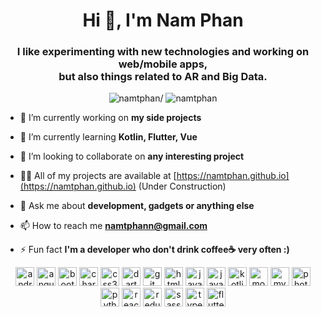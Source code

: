 <h1 align="center">Hi 👋, I'm Nam Phan</h1>
<h3 align="center">I like experimenting with new technologies and working on web/mobile apps,<br/>but also things related to AR and Big Data.</h3>
<p align="center"> <img src=https://komarev.com/ghpvc/?username=namtphan alt=namtphan/> <img 
src="https://img.shields.io/github/last-commit/namtphan/namtphan" alt="namtphan" /> </p>

- 🔭 I’m currently working on **my side projects**

- 🌱 I’m currently learning **Kotlin, Flutter, Vue**

- 👯 I’m looking to collaborate on **any interesting project**

- 👨‍💻 All of my projects are available at [https://namtphan.github.io](https://namtphan.github.io) (Under Construction)

- 💬 Ask me about **development, gadgets or anything else**

- 📫 How to reach me **namtphann@gmail.com**

- ⚡ Fun fact **I'm a developer who don't drink coffee☕ very often :)**

<p align="center"><img src="https://devicons.github.io/devicon/devicon.git/icons/android/android-original-wordmark.svg" alt="android" width="30" height="30"/> <img src="https://devicons.github.io/devicon/devicon.git/icons/angularjs/angularjs-original.svg" alt="angularjs" width="30" height="30"/> <img src="https://devicons.github.io/devicon/devicon.git/icons/bootstrap/bootstrap-plain.svg" alt="bootstrap" width="30" height="30"/> <img src="https://www.chartjs.org/media/logo-title.svg" alt="chartjs" width="30" height="30"/> <img src="https://devicons.github.io/devicon/devicon.git/icons/css3/css3-original-wordmark.svg" alt="css3" width="30" height="30"/> <img src="https://www.vectorlogo.zone/logos/dartlang/dartlang-icon.svg" alt="dart" width="30" height="30"/> <img src="https://www.vectorlogo.zone/logos/git-scm/git-scm-icon.svg" alt="git" width="30" height="30"/> <img src="https://devicons.github.io/devicon/devicon.git/icons/html5/html5-original-wordmark.svg" alt="html5" width="30" height="30"/> <img src="https://devicons.github.io/devicon/devicon.git/icons/java/java-original-wordmark.svg" alt="java" width="30" height="30"/> <img src="https://devicons.github.io/devicon/devicon.git/icons/javascript/javascript-original.svg" alt="javascript" width="30" height="30"/> <img src="https://www.vectorlogo.zone/logos/kotlinlang/kotlinlang-icon.svg" alt="kotlin" width="30" height="30"/> <img src="https://devicons.github.io/devicon/devicon.git/icons/mongodb/mongodb-original-wordmark.svg" alt="mongodb" width="30" height="30"/> <img src="https://devicons.github.io/devicon/devicon.git/icons/mysql/mysql-original-wordmark.svg" alt="mysql" width="30" height="30"/> <img src="https://devicons.github.io/devicon/devicon.git/icons/photoshop/photoshop-plain.svg" alt="photoshop" width="30" height="30"/> <img src="https://devicons.github.io/devicon/devicon.git/icons/python/python-original.svg" alt="python" width="30" height="30"/> <img src="https://devicons.github.io/devicon/devicon.git/icons/react/react-original-wordmark.svg" alt="react" width="30" height="30"/> <img src="https://devicons.github.io/devicon/devicon.git/icons/redux/redux-original.svg" alt="redux" width="30" height="30"/> <img src="https://devicons.github.io/devicon/devicon.git/icons/sass/sass-original.svg" alt="sass" width="30" height="30"/> <img src="https://devicons.github.io/devicon/devicon.git/icons/typescript/typescript-original.svg" alt="typescript" width="30" height="30"/> <img src="https://www.vectorlogo.zone/logos/flutterio/flutterio-icon.svg" alt="flutter" width="30" height="30"/></p>

<!-- Most used languages stats -->
<!-- [![Top Langs](https://github-readme-stats.vercel.app/api/top-langs/?username=namtphan&layout=compact)](https://github.com/namtphan2/github-readme-stats) -->

<!--START_SECTION:waka-->
<!--END_SECTION:waka-->
